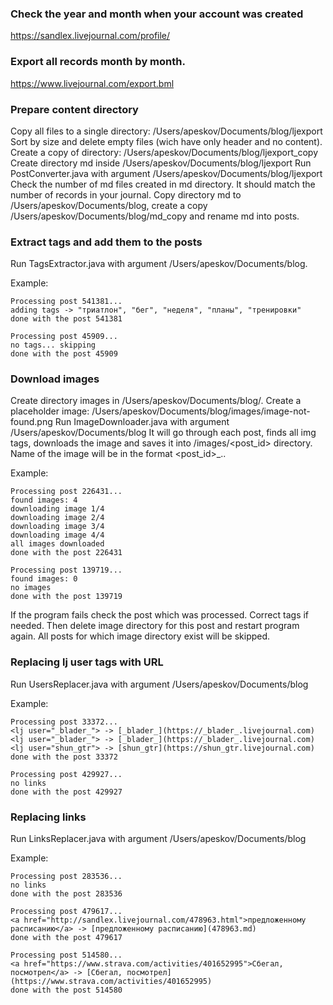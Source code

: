 ### Check the year and month when your account was created
https://sandlex.livejournal.com/profile/

### Export all records month by month.
https://www.livejournal.com/export.bml

### Prepare content directory
Copy all files to a single directory: /Users/apeskov/Documents/blog/ljexport
Sort by size and delete empty files (wich have only header and no content).
Create a copy of directory: /Users/apeskov/Documents/blog/ljexport_copy
Create directory md inside /Users/apeskov/Documents/blog/ljexport
Run PostConverter.java with argument /Users/apeskov/Documents/blog/ljexport
Check the number of md files created in md directory. It should match the number of records in your journal.
Copy directory md to /Users/apeskov/Documents/blog, create a copy /Users/apeskov/Documents/blog/md_copy and rename md into posts.

### Extract tags and add them to the posts
Run TagsExtractor.java with argument /Users/apeskov/Documents/blog.

Example:

```
Processing post 541381...
adding tags -> "триатлон", "бег", "неделя", "планы", "тренировки"
done with the post 541381

Processing post 45909...
no tags... skipping
done with the post 45909
```

### Download images
Create directory images in /Users/apeskov/Documents/blog/.
Create a placeholder image: /Users/apeskov/Documents/blog/images/image-not-found.png
Run ImageDownloader.java with argument /Users/apeskov/Documents/blog
It will go through each post, finds all img tags, downloads the image and saves it into /images/<post_id> directory. Name of the image will be in the format <post_id>_<image index in the post>.<original ext>.

Example:

```
Processing post 226431...
found images: 4
downloading image 1/4
downloading image 2/4
downloading image 3/4
downloading image 4/4
all images downloaded
done with the post 226431

Processing post 139719...
found images: 0
no images
done with the post 139719
```

If the program fails check the post which was processed. Correct tags if needed. Then delete image directory for this post and restart program again. All posts for which image directory exist will be skipped.

### Replacing lj user tags with URL
Run UsersReplacer.java with argument /Users/apeskov/Documents/blog

Example:
```
Processing post 33372...
<lj user="_blader_"> -> [_blader_](https://_blader_.livejournal.com)
<lj user="_blader_"> -> [_blader_](https://_blader_.livejournal.com)
<lj user="shun_gtr"> -> [shun_gtr](https://shun_gtr.livejournal.com)
done with the post 33372

Processing post 429927...
no links
done with the post 429927
```

### Replacing links
Run LinksReplacer.java with argument /Users/apeskov/Documents/blog

Example:
```
Processing post 283536...
no links
done with the post 283536

Processing post 479617...
<a href="http://sandlex.livejournal.com/478963.html">предложенному расписанию</a> -> [предложенному расписанию](478963.md)
done with the post 479617

Processing post 514580...
<a href="https://www.strava.com/activities/401652995">Сбегал, посмотрел</a> -> [Сбегал, посмотрел](https://www.strava.com/activities/401652995)
done with the post 514580
```
